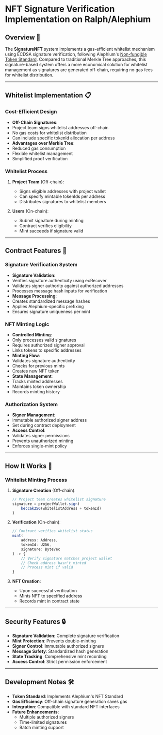 # NFT Signature Verification Implementation on Ralph/Alephium

## Overview 🎯
The **SignatureNFT** system implements a gas-efficient whitelist mechanism using ECDSA signature verification, following Alephium's [Non-fungible Token Standard](https://docs.alephium.org/dapps/standards/non-fungible-tokens/). Compared to traditional Merkle Tree approaches, this signature-based system offers a more economical solution for whitelist management as signatures are generated off-chain, requiring no gas fees for whitelist distribution.

---

## Whitelist Implementation 📋

### **Cost-Efficient Design**
- **Off-Chain Signatures**:
 - Project team signs whitelist addresses off-chain
 - No gas costs for whitelist distribution
 - Can include specific tokenId allocation per address
- **Advantages over Merkle Tree**:
 - Reduced gas consumption
 - Flexible whitelist management
 - Simplified proof verification

### **Whitelist Process**
1. **Project Team** (Off-chain):
   - Signs eligible addresses with project wallet
   - Can specify mintable tokenIds per address
   - Distributes signatures to whitelist members

2. **Users** (On-chain):
   - Submit signature during minting
   - Contract verifies eligibility
   - Mint succeeds if signature valid

---

## Contract Features 🚀

### **Signature Verification System**
- **Signature Validation**:
 - Verifies signature authenticity using ecRecover
 - Validates signer authority against authorized addresses
 - Processes message hash inputs for verification
- **Message Processing**:
 - Creates standardized message hashes
 - Applies Alephium-specific prefixing
 - Ensures signature uniqueness per mint

### **NFT Minting Logic**
- **Controlled Minting**:
 - Only processes valid signatures
 - Requires authorized signer approval
 - Links tokens to specific addresses
- **Minting Flow**:
 - Validates signature authenticity
 - Checks for previous mints
 - Creates new NFT token
- **State Management**:
 - Tracks minted addresses
 - Maintains token ownership
 - Records minting history

### **Authorization System**
- **Signer Management**:
 - Immutable authorized signer address
 - Set during contract deployment
- **Access Control**:
 - Validates signer permissions
 - Prevents unauthorized minting
 - Enforces single-mint policy

---

## How It Works 🔧

### Whitelist Minting Process
1. **Signature Creation** (Off-chain):
   ```typescript
   // Project team creates whitelist signature
   signature = projectWallet.sign(
       keccak256(whitelistAddress + tokenId)
   )
   ```

2. **Verification** (On-chain):
   ```typescript
   // Contract verifies whitelist status
   mint(
       address: Address,
       tokenId: U256,
       signature: ByteVec
   ) -> {
       // Verify signature matches project wallet
       // Check address hasn't minted
       // Process mint if valid
   }
   ```

3. **NFT Creation**:
   - Upon successful verification
   - Mints NFT to specified address
   - Records mint in contract state

---

## Security Features 🔒
- **Signature Validation**: Complete signature verification
- **Mint Protection**: Prevents double-minting
- **Signer Control**: Immutable authorized signers
- **Message Safety**: Standardized hash generation
- **State Tracking**: Comprehensive mint recording
- **Access Control**: Strict permission enforcement

---

## Development Notes 🛠️
- **Token Standard**: Implements Alephium's NFT Standard
- **Gas Efficiency**: Off-chain signature generation saves gas
- **Integration**: Compatible with standard NFT interfaces
- **Future Enhancements**: 
  - Multiple authorized signers
  - Time-limited signatures
  - Batch minting support